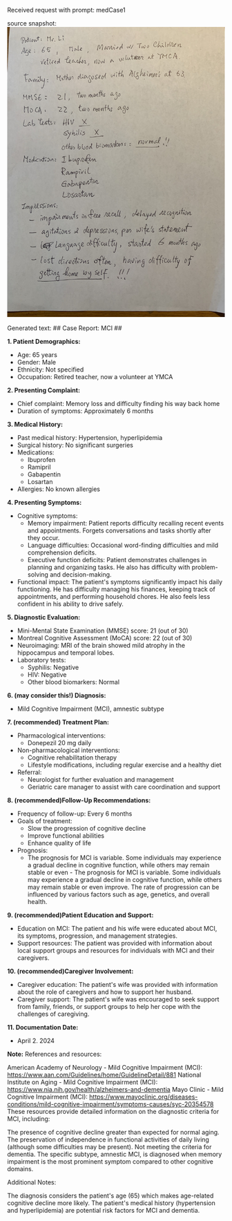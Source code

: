 Received request with prompt: medCase1

source snapshot:
![alt text](note.jpg)

Generated text:  ## Case Report: MCI ##

**1. Patient Demographics:**
- Age: 65 years
- Gender: Male
- Ethnicity: Not specified
- Occupation: Retired teacher, now a volunteer at YMCA

**2. Presenting Complaint:**
- Chief complaint: Memory loss and difficulty finding his way back home
- Duration of symptoms: Approximately 6 months

**3. Medical History:**
- Past medical history: Hypertension, hyperlipidemia
- Surgical history: No significant surgeries
- Medications:
  - Ibuprofen
  - Ramipril
  - Gabapentin
  - Losartan
- Allergies: No known allergies

**4. Presenting Symptoms:**
- Cognitive symptoms:
  - Memory impairment: Patient reports difficulty recalling recent events and appointments. Forgets conversations and tasks shortly after they occur.
  - Language difficulties: Occasional word-finding difficulties and mild comprehension deficits.
  - Executive function deficits: Patient demonstrates challenges in planning and organizing tasks. He also has difficulty with problem-solving and decision-making.
- Functional impact: The patient's symptoms significantly impact his daily functioning. He has difficulty managing his finances, keeping track of appointments, and performing household chores. He also feels less confident in his ability to drive safely.

**5. Diagnostic Evaluation:**
- Mini-Mental State Examination (MMSE) score: 21 (out of 30)
- Montreal Cognitive Assessment (MoCA) score: 22 (out of 30)
- Neuroimaging: MRI of the brain showed mild atrophy in the hippocampus and temporal lobes.
- Laboratory tests:
  - Syphilis: Negative
  - HIV: Negative
  - Other blood biomarkers: Normal

**6. (may consider this!) Diagnosis:**
- Mild Cognitive Impairment (MCI), amnestic subtype

**7. (recommended) Treatment Plan:**
- Pharmacological interventions:
  - Donepezil 20 mg daily
- Non-pharmacological interventions:
  - Cognitive rehabilitation therapy
  - Lifestyle modifications, including regular exercise and a healthy diet
- Referral:
  - Neurologist for further evaluation and management
  - Geriatric care manager to assist with care coordination and support

**8. (recommended)Follow-Up Recommendations:**
- Frequency of follow-up: Every 6 months
- Goals of treatment:
  - Slow the progression of cognitive decline
  - Improve functional abilities
  - Enhance quality of life
- Prognosis:
  - The prognosis for MCI is variable. Some individuals may experience a gradual decline in cognitive function, while others may remain stable or even  - The prognosis for MCI is variable. Some individuals may experience a gradual decline in cognitive function, while others may remain stable or even improve. The rate of progression can be influenced by various factors such as age, genetics, and overall health.

**9. (recommended)Patient Education and Support:**
- Education on MCI: The patient and his wife were educated about MCI, its symptoms, progression, and management strategies.
- Support resources: The patient was provided with information about local support groups and resources for individuals with MCI and their caregivers.


**10. (recommended)Caregiver Involvement:**
- Caregiver education: The patient's wife was provided with information about the role of caregivers and how to support her husband.
- Caregiver support: The patient's wife was encouraged to seek support from family, friends, or support groups to help her cope with the challenges of caregiving.

**11. Documentation Date:**
- April 2. 2024

**Note:** 
References and resources:

American Academy of Neurology - Mild Cognitive Impairment (MCI): https://www.aan.com/Guidelines/home/GuidelineDetail/881
National Institute on Aging - Mild Cognitive Impairment (MCI): https://www.nia.nih.gov/health/alzheimers-and-dementia
Mayo Clinic - Mild Cognitive Impairment (MCI): https://www.mayoclinic.org/diseases-conditions/mild-cognitive-impairment/symptoms-causes/syc-20354578
These resources provide detailed information on the diagnostic criteria for MCI, including:

The presence of cognitive decline greater than expected for normal aging.
The preservation of independence in functional activities of daily living (although some difficulties may be present).
Not meeting the criteria for dementia.
The specific subtype, amnestic MCI, is diagnosed when memory impairment is the most prominent symptom compared to other cognitive domains.

Additional Notes:

The diagnosis considers the patient's age (65) which makes age-related cognitive decline more likely.
The patient's medical history (hypertension and hyperlipidemia) are potential risk factors for MCI and dementia.
